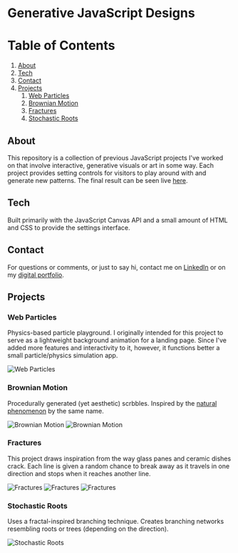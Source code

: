 # Generative JavaScript Designs

# Table of Contents
1. [About](#about)
2. [Tech](#tech)
3. [Contact](#contact)
4. [Projects](#projects)
    1. [Web Particles](#web-particles)
    2. [Brownian Motion](#brownian-motion)
    3. [Fractures](#fractures)
    4. [Stochastic Roots](#stochastic-roots)

## About

This repository is a collection of previous JavaScript projects I've worked on
that involve interactive, generative visuals or art in some way. Each project
provides setting controls for visitors to play around with and generate new
patterns. The final result can be seen live
[here](https://canvasprojects.imfast.io/index.html).

## Tech

Built primarily with the JavaScript Canvas API and a small amount of HTML and
CSS to provide the settings interface.

## Contact

For questions or comments, or just to say hi, contact me on
[LinkedIn](https://www.linkedin.com/in/austinmtheriot/) or on my
[digital portfolio](https://austintheriot.com/contact).

## Projects

### Web Particles

Physics-based particle playground. I originally intended for this project to serve as a lightweight background animation for a landing page. Since I've added more features and interactivity to it, however, it functions better a small particle/physics simulation app.

![Web Particles](previews/2.png)

### Brownian Motion

Procedurally generated (yet aesthetic) scrbbles. Inspired by the [natural phenomenon](https://en.wikipedia.org/wiki/Brownian_motion) by the same name.

![Brownian Motion](previews/3.png) 
![Brownian Motion](previews/5.png) 

### Fractures

This project draws inspiration from the way glass panes and ceramic dishes crack. Each line is given a random chance to break away as it travels in one direction and stops when it reaches another line.

![Fractures](previews/1.jpg) 
![Fractures](previews/7.png) 
![Fractures](previews/9.png)


### Stochastic Roots

Uses a fractal-inspired branching technique. Creates branching networks resembling roots or trees (depending on the direction).

![Stochastic Roots](previews/8.png)
